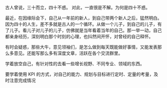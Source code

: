 ## 

古人曾说，三十而立，四十不惑。
对此，一直很是不解。为何是四十不惑。

最近，在因缘际会下，自己从一年前的新人，到自己带两个新人之后，猛然明白。
因为四十的人生，差不多就是古人的一个循环。从做一个儿子，到自己的儿子，有了儿子。看儿子对儿子的儿子，仿佛就是当年看着当年的自己。那一举一动，自己都亲身经历，深刻明白那个时刻的心理，也抖然间开怀，对曾经的自己释怀。

有时会疑惑，那些大牛，意见领袖们，是怎么做到每天既能做好事情，又能发表那么多意见。还能写那么多有深度文章，活跃在各个交流群里。

学着放空自己，有针对性的去看一些增长视野、不同专业、领域的东西。

要学着使用 KPI 的方式，对自己的能力、规划与目标进行定时、定量的考量，及时注意完成情况
